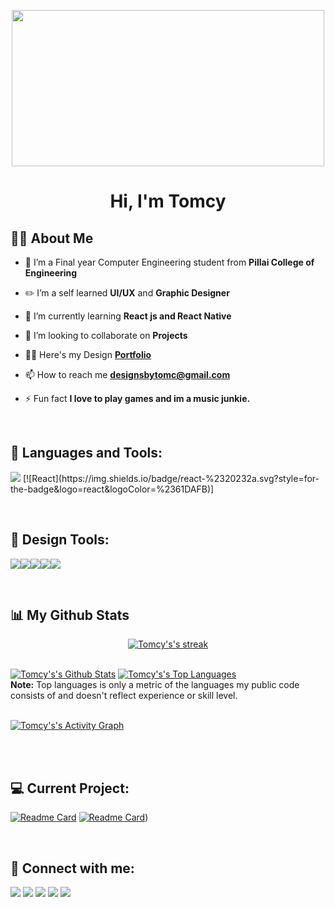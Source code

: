 <p align="center">
<img style="align-self:center"  height="250" width="500" src="https://i.pinimg.com/originals/c4/31/dd/c431dd7de99862ddb61c5d5f6d56041c.gif"/>
</p>

<h1 align="center">Hi, I'm Tomcy</h1>

## 🙋‍♂️ About Me

- 🔭 I’m a Final year Computer Engineering student from **Pillai College of Engineering**
- ✏️ I’m a self learned **UI/UX** and **Graphic Designer**

- 🌱 I’m currently learning **React js and React Native**

- 👯 I’m looking to collaborate on **Projects**

- 👨‍💻 Here's my Design **[ Portfolio](https://www.behance.net/gallery/131279801/Design-Portfolio)**

- 📫 How to reach me **designsbytomc@gmail.com**

- ⚡ Fun fact **I love to play games and im a music junkie.**

<br>

## 🚀 Languages and Tools:

<p align="left">
    <img src="https://forthebadge.com/images/badges/made-with-crayons.svg"/>
    [![React](https://img.shields.io/badge/react-%2320232a.svg?style=for-the-badge&logo=react&logoColor=%2361DAFB)]

</p>
<br>
<p>

## 🚀 Design Tools:

<img src="https://img.icons8.com/color/46/000000/figma--v2.png"/><img src="https://img.icons8.com/color/48/000000/adobe-photoshop--v2.png"/><img src="https://img.icons8.com/color/48/000000/adobe-premiere-pro--v2.png"/><img src="https://img.icons8.com/color/48/000000/adobe-after-effects--v2.png"/><img src="https://img.icons8.com/color/48/000000/adobe-illustrator--v2.png"/>

</p>

<br/>

## 📊 My Github Stats

<p align="center">
    <a href="https://github.com/TomcT/github-readme-streak-stats">
        <img title="🔥 Get streak stats for your profile at git.io/streak-stats" alt="Tomcy's's streak" src="https://github-readme-streak-stats.herokuapp.com/?user=TomcyT&theme=black-ice&hide_border=true&stroke=0000&background=060A0CD0"/>
    </a>
</p>
  <br/>
    <a href="https://github.com/TomcyT/github-readme-stats"><img alt="Tomcy's's Github Stats" src="https://github-readme-stats.vercel.app/api?username=TomcyT&show_icons=true&count_private=true&theme=react&hide_border=true&bg_color=060A0CD0" /></a>
  <a href="https://github.com/TomcyT/github-readme-stats"><img alt="Tomcy's's Top Languages" src="https://github-readme-stats.vercel.app/api/top-langs/?username=TomcyT&langs_count=8&count_private=true&layout=compact&theme=react&hide_border=true&bg_color=060A0CD0" /></a>
  <br/>
  <b>Note:</b> Top languages is only a metric of the languages my public code consists of and doesn't reflect experience or skill level.

<br/>
<br/>

<a href="https://github.com/TomcyT/github-readme-activity-graph"><img alt="Tomcy's's Activity Graph" src="https://activity-graph.herokuapp.com/graph?username=TomcyT&bg_color=060A0CD0&color=5BCDEC&line=5BCDEC&point=FFFFFF&hide_border=true" /></a>

<br/>
<br/>

## 💻 Current Project:

[![Readme Card](https://github-readme-stats.vercel.app/api/pin/?username=TomcyT&repo=react-qoutes-app&theme=vue&hide_border=true)](https://github.com/TomcyT/react-qoutes-app)
[![Readme Card](https://github-readme-stats.vercel.app/api/pin/?username=TomcyT&repo=react-ecommerce&theme=buefy&hide_border=true)](https://github.com/TomcyT/react-ecommerce))

<br>

## 📩 Connect with me:

<p align="left">

<a href = "https://www.linkedin.com/in/tomcyt/
"><img src="https://img.icons8.com/fluent/48/000000/linkedin.png"/></a>
<a href = "https://twitter.com/Tomcy48"><img src="https://img.icons8.com/fluent/48/000000/twitter.png"/></a>
<a href = "https://www.instagram.com/tomc.designs/"><img src="https://img.icons8.com/fluent/48/000000/instagram-new.png"/></a>
<a href="https://dribbble.com/Tomcy48"><img src="https://img.icons8.com/office/43/000000/dribbble.png"/></a>
<a href= "https://www.behance.net/tomcythomas"><img src="https://img.icons8.com/color/48/000000/behance.png"/></a>

</p>
